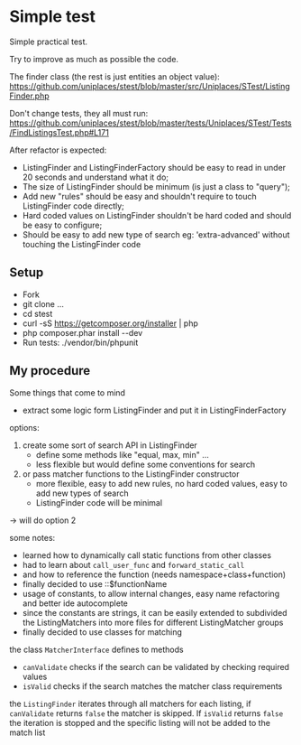 # Simple test

Simple practical test.

Try to improve as much as possible the code.

The finder class (the rest is just entities an object value):
https://github.com/uniplaces/stest/blob/master/src/Uniplaces/STest/ListingFinder.php

Don't change tests, they all must run:
https://github.com/uniplaces/stest/blob/master/tests/Uniplaces/STest/Tests/FindListingsTest.php#L171

After refactor is expected:
* ListingFinder and ListingFinderFactory should be easy to read in under 20 seconds and understand what it do;
* The size of ListingFinder should be minimum (is just a class to "query");
* Add new "rules" should be easy and shouldn't require to touch ListingFinder code directly;
* Hard coded values on ListingFinder shouldn't be hard coded and should be easy to configure;
* Should be easy to add new type of search eg: 'extra-advanced' without touching the ListingFinder code

## Setup

* Fork
* git clone ...
* cd stest
* curl -sS https://getcomposer.org/installer | php
* php composer.phar install --dev
* Run tests: ./vendor/bin/phpunit


## My procedure
Some things that come to mind

* extract some logic form ListingFinder and put it in ListingFinderFactory

options:

1. create some sort of search API in ListingFinder
    * define some methods like "equal, max, min" ...
    * less flexible but would define some conventions for search
2. or pass matcher functions to the ListingFinder constructor  
    * more flexible, easy to add new rules, no hard coded values, easy to add new types of search
    * ListingFinder code will be minimal

-> will do option 2

some notes:

* learned how to dynamically call static functions from other classes
* had to learn about `call_user_func` and `forward_static_call`
* and how to reference the function (needs namespace+class+function)
* finally decided to use ::$functionName
* usage of constants, to allow internal changes, easy name refactoring and better ide autocomplete
* since the constants are strings, it can be easily extended to subdivided the ListingMatchers into more files
 for different ListingMatcher groups
* finally decided to use classes for matching 

the class `MatcherInterface` defines to methods

* `canValidate` checks if the search can be validated by checking required values
* `isValid` checks if the search matches the matcher class requirements

the `ListingFinder` iterates through all matchers for each listing, if `canValidate` returns `false`
the matcher is skipped.  If `isValid` returns `false` the iteration is stopped and the specific listing will not be added to the match list
